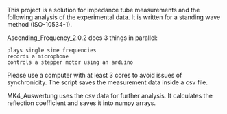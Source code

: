 This project is a solution for impedance tube measurements and the following analysis of the experimental data. It is written for a standing wave method (ISO-10534-1).

Ascending_Frequency_2.0.2 does 3 things in parallel:

    plays single sine frequencies
    records a microphone
    controls a stepper motor using an arduino

Please use a computer with at least 3 cores to avoid issues of synchronicity. The script saves the measurement data inside a csv file.

MK4_Auswertung uses the csv data for further analysis. It calculates the reflection coefficient and saves it into numpy arrays.
